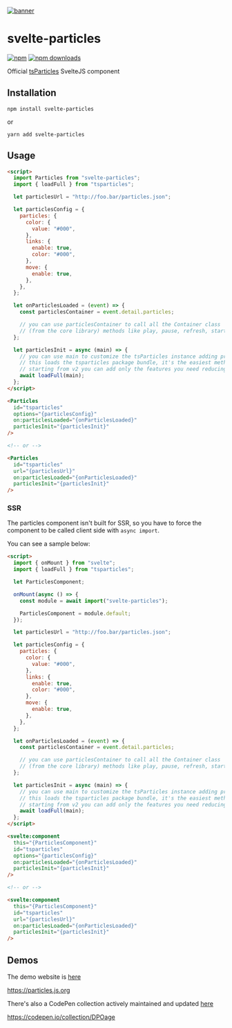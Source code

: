 [![banner](https://particles.js.org/images/banner2.png)](https://particles.js.org)

# svelte-particles

[![npm](https://img.shields.io/npm/v/svelte-particles)](https://www.npmjs.com/package/svelte-particles) [![npm downloads](https://img.shields.io/npm/dm/svelte-particles)](https://www.npmjs.com/package/svelte-particles)

Official [tsParticles](https://github.com/matteobruni/tsparticles) SvelteJS component

## Installation

```shell
npm install svelte-particles
```

or

```shell
yarn add svelte-particles
```

## Usage

```html
<script>
  import Particles from "svelte-particles";
  import { loadFull } from "tsparticles";

  let particlesUrl = "http://foo.bar/particles.json";

  let particlesConfig = {
    particles: {
      color: {
        value: "#000",
      },
      links: {
        enable: true,
        color: "#000",
      },
      move: {
        enable: true,
      },
    },
  };

  let onParticlesLoaded = (event) => {
    const particlesContainer = event.detail.particles;

    // you can use particlesContainer to call all the Container class
    // (from the core library) methods like play, pause, refresh, start, stop
  };

  let particlesInit = async (main) => {
    // you can use main to customize the tsParticles instance adding presets or custom shapes
    // this loads the tsparticles package bundle, it's the easiest method for getting everything ready
    // starting from v2 you can add only the features you need reducing the bundle size
    await loadFull(main);
  };
</script>

<Particles
  id="tsparticles"
  options="{particlesConfig}"
  on:particlesLoaded="{onParticlesLoaded}"
  particlesInit="{particlesInit}"
/>

<!-- or -->

<Particles
  id="tsparticles"
  url="{particlesUrl}"
  on:particlesLoaded="{onParticlesLoaded}"
  particlesInit="{particlesInit}"
/>
```

### SSR

The particles component isn't built for SSR, so you have to force the component to be called client side
with `async import`.

You can see a sample below:

```html
<script>
  import { onMount } from "svelte";
  import { loadFull } from "tsparticles";

  let ParticlesComponent;

  onMount(async () => {
    const module = await import("svelte-particles");

    ParticlesComponent = module.default;
  });

  let particlesUrl = "http://foo.bar/particles.json";

  let particlesConfig = {
    particles: {
      color: {
        value: "#000",
      },
      links: {
        enable: true,
        color: "#000",
      },
      move: {
        enable: true,
      },
    },
  };

  let onParticlesLoaded = (event) => {
    const particlesContainer = event.detail.particles;

    // you can use particlesContainer to call all the Container class
    // (from the core library) methods like play, pause, refresh, start, stop
  };

  let particlesInit = async (main) => {
    // you can use main to customize the tsParticles instance adding presets or custom shapes
    // this loads the tsparticles package bundle, it's the easiest method for getting everything ready
    // starting from v2 you can add only the features you need reducing the bundle size
    await loadFull(main);
  };
</script>

<svelte:component
  this="{ParticlesComponent}"
  id="tsparticles"
  options="{particlesConfig}"
  on:particlesLoaded="{onParticlesLoaded}"
  particlesInit="{particlesInit}"
/>

<!-- or -->

<svelte:component
  this="{ParticlesComponent}"
  id="tsparticles"
  url="{particlesUrl}"
  on:particlesLoaded="{onParticlesLoaded}"
  particlesInit="{particlesInit}"
/>
```

## Demos

The demo website is [here](https://particles.js.org)

<https://particles.js.org>

There's also a CodePen collection actively maintained and updated [here](https://codepen.io/collection/DPOage)

<https://codepen.io/collection/DPOage>
